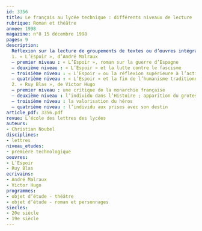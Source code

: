 ```yaml
---
id: 3356
title: Le français au lycée technique : différents niveaux de lecture
rubrique: Roman et théâtre
annee: 1998
magazine: n°8 15 décembre 1998
pages: 9
description: 
  Réflexion sur la lecture de groupements de textes ou d’œuvres intégrales au lycée technique. Illustration à travers deux exemples : « L’Espoir », d’André Malraux, et « Ruy Blas », de Victor Hugo…
  1. « L’Espoir », d’André Malraux
  – premier niveau : « L’Espoir », roman sur la guerre d’Espagne
  – deuxième niveau : « L’Espoir » et la lutte contre le fascisme
  – troisième niveau : « L’Espoir » ou la réflexion supérieure à l’action
  – quatrième niveau : « L’Espoir » et la fin de l’humanisme traditionnel
  2. « Ruy Blas », de Victor Hugo
  – premier niveau : une critique de la monarchie française
  – deuxième niveau : l’individu dans l’Histoire ; apparition du grotesque
  – troisième niveau : la valorisation du héros
  – quatrième niveau : l’individu aux prises avec son destin
article_pdf: 3356.pdf
revue: L’école des lettres des lycées
auteurs:
- Christian Noubel
disciplines:
- lettres
niveau_etudes:
- première technologique
oeuvres:
- L’Espoir
- Ruy Blas
ecrivains:
- André Malraux
- Victor Hugo
programmes:
- objet d’étude - théâtre
- objet d’étude - roman et personnages
siecles:
- 20e siècle
- 19e siècle
---
```

